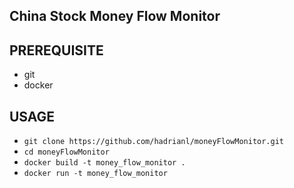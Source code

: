 ## China Stock Money Flow Monitor

## PREREQUISITE
- git
- docker

## USAGE
- `git clone https://github.com/hadrianl/moneyFlowMonitor.git`
- `cd moneyFlowMonitor`
- `docker build -t money_flow_monitor .`
- `docker run -t money_flow_monitor`
